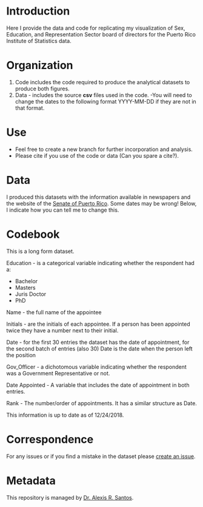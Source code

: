 # Introduction
Here I provide the data and code for replicating my visualization of Sex, Education, and Representation Sector board of directors for the Puerto Rico Institute of Statistics data.

# Organization 
1. Code includes the code required to produce the analytical datasets to produce both figures. 
2. Data - includes the source **csv** files used in the code.
   -You will need to change the dates to the following format YYYY-MM-DD if they are not in that format. 
   
# Use
* Feel free to create a new branch for further incorporation and analysis.
* Please cite if you use of the code or data (Can you spare a cite?). 

# Data
I produced this datasets with the information available in newspapers and the website of the [Senate of Puerto Rico](https://senado.pr.gov/). Some dates may be wrong! Below, I indicate how you can tell me to change this. 

# Codebook
This is a long form dataset. 

Education - is a categorical variable indicating whether the respondent had a:
* Bachelor
* Masters
* Juris Doctor
* PhD

Name - the full name of the appointee

Initials - are the initials of each appointee. If a person has been appointed twice they have a number next to their initial. 

Date - for the first 30 entries the dataset has the date of appointment, for the second batch of entries (also 30) Date is the date when the person left the position

Gov_Officer - a dichotomous variable indicating whether the respondent was a Government Representative or not. 

Date Appointed - A variable that includes the date of appointment in both entries. 

Rank - The number/order of appointments. It has a similar structure as Date. 

This information is up to date as of 12/24/2018.

# Correspondence
For any issues or if you find a mistake in the dataset please [create an issue](https://github.com/alexisrsantos/PRIS_BoardofDirectors/issues).

# Metadata
This repository is managed by [Dr. Alexis R. Santos](https://scholar.google.com/citations?user=oPZ-RDgAAAAJ&hl=en). 
